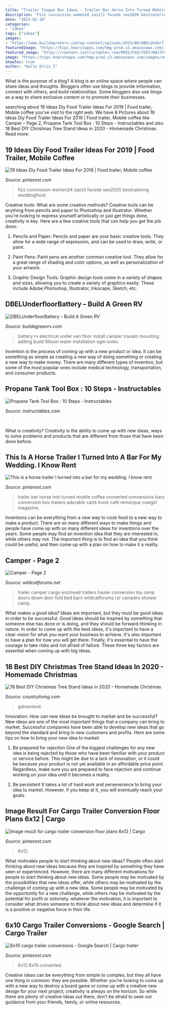 ```yaml
---
title: "Trailer Tongue Box Ideas - Trailer Bar Horse Into Turned Mobile Coffee Converted Conversions Bars Conversion Box Trailers Adorable Carts Truck Café Remorque Cowgirl Magazine"
description: "Fizz concession women24 zazzli facede seo2020 bestcatering weddingfood"
date: "2023-02-10"
categories:
- "ideas"
tags: ["ideas"]
images:
- "https://www.buildagreenrv.com/wp-content/uploads/2015/06/DBELUnderfloorBattery.jpg"
featuredImage: "https://hips.hearstapps.com/hmg-prod.s3.amazonaws.com/images/aehomestylelifetreecollar-1566325182.jpg?crop=0.9998637787767334xw:1xh;center,top&amp;resize=480:*"
featured_image: "https://content.instructables.com/ORIG/FSO/7E6T/HWJJYX3K/FSO7E6THWJJYX3K.jpg?frame=1&amp;width=2100"
image: "https://hips.hearstapps.com/hmg-prod.s3.amazonaws.com/images/aehomestylelifetreecollar-1566325182.jpg?crop=0.9998637787767334xw:1xh;center,top&amp;resize=480:*"
ShowToc: true
author: "Halle Ortiz I"
---
```



What is the purpose of a blog?
A blog is an online space where people can share ideas and thoughts. Bloggers often use blogs to provide information, connect with others, and build relationships. Some bloggers also use blogs as a way to share exclusive content or to promote their businesses.

	

		
searching about 19 Ideas Diy Food Trailer Ideas For 2019 | Food trailer, Mobile coffee you've visit to the right web. We have 8 Pictures about 19 Ideas Diy Food Trailer Ideas For 2019 | Food trailer, Mobile coffee like Camper - Page 2, Propane Tank Tool Box : 10 Steps - Instructables and also 18 Best DIY Christmas Tree Stand Ideas in 2020 - Homemade Christmas. Read more:
		
    
## 19 Ideas Diy Food Trailer Ideas For 2019 | Food Trailer, Mobile Coffee

<img loading=lazy src="https://i.pinimg.com/736x/9a/25/93/9a259333513003e490f7be78101f0822.jpg" onerror="this.onerror=null;this.src='https://tse2.mm.bing.net/th?id=OIP.KNoH1C-Cdc9Xj4EQzUWgRwAAAA&amp;pid=15.1';" alt="19 Ideas Diy Food Trailer Ideas For 2019 | Food trailer, Mobile coffee">

_Source: pinterest.com_

>fizz concession women24 zazzli facede seo2020 bestcatering weddingfood. 

	

Creative tools: What are some creative methods?
Creative tools can be anything from pencils and paper to Photoshop and Illustrator. Whether you're looking to express yourself artistically or just get things done, creativity is key. Here are a few creative tools that can help you get the job done:
1. Pencils and Paper: Pencils and paper are your basic creative tools. They allow for a wide range of expression, and can be used to draw, write, or paint.

2. Paint Pens: Paint pens are another common creative tool. They allow for a great range of shading and color options, as well as personalization of your artwork.

3. Graphic Design Tools: Graphic design tools come in a variety of shapes and sizes, allowing you to create a variety of graphics easily. These include Adobe Photoshop, Illustrator, Inkscape, Sketch, etc.

    
## DBELUnderfloorBattery – Build A Green RV

<img loading=lazy src="https://www.buildagreenrv.com/wp-content/uploads/2015/06/DBELUnderfloorBattery.jpg" onerror="this.onerror=null;this.src='https://tse4.mm.bing.net/th?id=OIP.empAX-fG2x0co5qZUJdvBwAAAA&amp;pid=15.1';" alt="DBELUnderfloorBattery – Build A Green RV">

_Source: buildagreenrv.com_

>battery rv electrical under van floor install camper travato mounting adding build lithium water installation agm looks. 

	

Invention is the process of coming up with a new product or idea. It can be something as simple as creating a new way of doing something or creating a new way to make money. There are many different types of invention, but some of the most popular ones include medical technology, transportation, and consumer products.

    
## Propane Tank Tool Box : 10 Steps - Instructables

<img loading=lazy src="https://content.instructables.com/ORIG/FSO/7E6T/HWJJYX3K/FSO7E6THWJJYX3K.jpg?frame=1&amp;width=2100" onerror="this.onerror=null;this.src='https://tse1.mm.bing.net/th?id=OIP.ngcpAigEXATF9BbG7acfagHaEK&amp;pid=15.1';" alt="Propane Tank Tool Box : 10 Steps - Instructables">

_Source: instructables.com_

>. 

	

What is creativity?
Creativity is the ability to come up with new ideas, ways to solve problems and products that are different from those that have been done before.

    
## This Is A Horse Trailer I Turned Into A Bar For My Wedding. I Know Rent

<img loading=lazy src="https://i.pinimg.com/736x/d5/4c/8f/d54c8f3c639f4e730f96dedeb2140cbe.jpg" onerror="this.onerror=null;this.src='https://tse2.mm.bing.net/th?id=OIP.kgII15S58U7BosuRlzRGnQHaLH&amp;pid=15.1';" alt="This is a horse trailer I turned into a bar for my wedding. I know rent">

_Source: pinterest.com_

>trailer bar horse into turned mobile coffee converted conversions bars conversion box trailers adorable carts truck café remorque cowgirl magazine. 

	

Inventions can be everything from a new way to cook food to a new way to make a product. There are so many different ways to make things and people have come up with so many different ideas for inventions over the years. Some people may find an invention idea that they are interested in, while others may not. The important thing is to find an idea that you think could be useful, and then come up with a plan on how to make it a reality.

    
## Camper - Page 2

<img loading=lazy src="http://www.wildcatforums.net/forum/attachments/off-topic-discussion/3071d1336431464-camper-eca866d7.jpg" onerror="this.onerror=null;this.src='https://tse3.mm.bing.net/th?id=OIP.IpI7TP1KG4krCy-8OAgYhQHaE8&amp;pid=15.1';" alt="Camper - Page 2">

_Source: wildcatforums.net_

>trailer camper cargo enclosed trailers hauler conversion toy ramp doors down door fold bed barn wildcatforums rzr campers shower camp. 

	

What makes a good idea?
Ideas are important, but they must be good ideas in order to be successful. Good ideas should be inspired by something that someone else has done or is doing, and they should be forward-thinking in nature. In order to come up with the best ideas, it's important to have a clear vision for what you want your business to achieve. It's also important to have a plan for how you will get there. Finally, it's essential to have the courage to take risks and not afraid of failure. These three key factors are essential when coming up with big ideas.

    
## 18 Best DIY Christmas Tree Stand Ideas In 2020 - Homemade Christmas

<img loading=lazy src="https://hips.hearstapps.com/hmg-prod.s3.amazonaws.com/images/aehomestylelifetreecollar-1566325182.jpg?crop=0.9998637787767334xw:1xh;center,top&amp;resize=480:*" onerror="this.onerror=null;this.src='https://tse4.mm.bing.net/th?id=OIP.Y0U90WTKihkg7JIwTd-VtAHaLH&amp;pid=15.1';" alt="18 Best DIY Christmas Tree Stand Ideas in 2020 - Homemade Christmas">

_Source: countryliving.com_

>galvanized. 

	

Innovation: How can new ideas be brought to market and be successful?
New ideas are one of the most important things that a company can bring to market. Successful companies have been able to develop new ideas that go beyond the standard and bring in new customers and profits. Here are some tips on how to bring your new idea to market:
1. Be prepared for rejection
One of the biggest challenges for any new idea is being rejected by those who have been familiar with your product or service before. This might be due to a lack of innovation, or it could be because your product is not yet available in an affordable price point. Regardless, make sure you are prepared to face rejection and continue working on your idea until it becomes a reality.

2. Be persistent
It takes a lot of hard work and perseverance to bring your idea to market. However, if you keep at it, you will eventually reach your goals.

    
## Image Result For Cargo Trailer Conversion Floor Plans 6x12 | Cargo

<img loading=lazy src="https://i.pinimg.com/736x/63/64/2f/63642f683729739c5a2d15e37aa3b859.jpg" onerror="this.onerror=null;this.src='https://tse1.mm.bing.net/th?id=OIP.oWxYuGSoLMBZjrNtDmhRPQHaFi&amp;pid=15.1';" alt="Image result for cargo trailer conversion floor plans 6x12 | Cargo">

_Source: pinterest.com_

>6x12. 

	

What motivates people to start thinking about new ideas?
People often start thinking about new ideas because they are inspired by something they have seen or experienced. However, there are many different motivations for people to start thinking about new ideas. Some people may be motivated by the possibilities that new ideas offer, while others may be motivated by the challenge of coming up with a new idea. Some people may be motivated by the opportunity for a new challenge, while others may be motivated by the potential for profit or notoriety. whatever the motivation, it is important to consider what drives someone to think about new ideas and determine if it is a positive or negative force in their life.

    
## 6x10 Cargo Trailer Conversions - Google Search | Cargo Trailer

<img loading=lazy src="https://i.pinimg.com/736x/ba/86/cd/ba86cd2e3be1ba542b1b5213a6d44223.jpg" onerror="this.onerror=null;this.src='https://tse2.mm.bing.net/th?id=OIP.P48lqGVP1ShPsQS-OLfyiQAAAA&amp;pid=15.1';" alt="6x10 cargo trailer conversions - Google Search | Cargo trailer">

_Source: pinterest.com_

>6x12 6x10 converted. 

	

Creative ideas can be everything from simple to complex, but they all have one thing in common: they are possible. Whether you’re looking to come up with a new way to destroy a board game or come up with a creative new design for your next project, creativity is always on the horizon. So while there are plenty of creative ideas out there, don’t be afraid to seek out guidance from your friends, family, or online resources.

